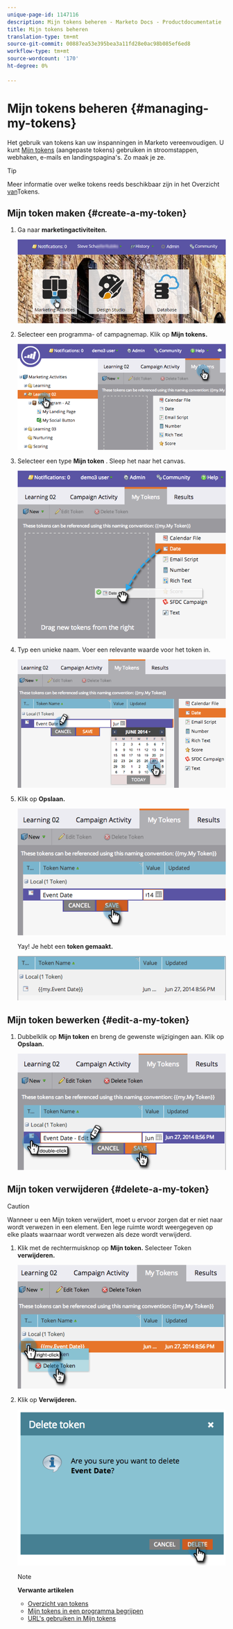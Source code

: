 ```yaml
---
unique-page-id: 1147116
description: Mijn tokens beheren - Marketo Docs - Productdocumentatie
title: Mijn tokens beheren
translation-type: tm+mt
source-git-commit: 00887ea53e395bea3a11fd28e0ac98b085ef6ed8
workflow-type: tm+mt
source-wordcount: '170'
ht-degree: 0%

---
```



# Mijn tokens beheren {#managing-my-tokens}

Het gebruik van tokens kan uw inspanningen in Marketo vereenvoudigen. U kunt [Mijn tokens](understanding-my-tokens-in-a-program.md) (aangepaste tokens) gebruiken in stroomstappen, webhaken, e-mails en landingspagina&#39;s. Zo maak je ze.

>[!TIP]
>
>Meer informatie over welke tokens reeds beschikbaar zijn in het Overzicht [van](../../../../product-docs/demand-generation/landing-pages/personalizing-landing-pages/tokens-overview.md)Tokens.

## Mijn token maken {#create-a-my-token}

1. Ga naar **marketingactiviteiten.**

   ![](assets/login-marketing-activities.png)

1. Selecteer een programma- of campagnemap. Klik op **Mijn tokens.**

   ![](assets/image2014-9-18-12-3a4-3a27.png)

1. Selecteer een type **Mijn token** . Sleep het naar het canvas.

   ![](assets/image2014-9-18-12-3a4-3a39.png)

1. Typ een unieke naam. Voer een relevante waarde voor het token in.

   ![](assets/image2014-9-18-12-3a4-3a53.png)

1. Klik op **Opslaan.**

   ![](assets/image2014-9-18-12-3a5-3a5.png)

   Yay! Je hebt een **token gemaakt.**

   ![](assets/image2014-9-18-12-3a5-3a15.png)

## Mijn token bewerken {#edit-a-my-token}

1. Dubbelklik op **Mijn token** en breng de gewenste wijzigingen aan. Klik op **Opslaan.**

   ![](assets/image2014-9-18-12-3a5-3a45.png)

## Mijn token verwijderen {#delete-a-my-token}

>[!CAUTION]
>
>Wanneer u een Mijn token verwijdert, moet u ervoor zorgen dat er niet naar wordt verwezen in een element. Een lege ruimte wordt weergegeven op elke plaats waarnaar wordt verwezen als deze wordt verwijderd.

1. Klik met de rechtermuisknop op **Mijn token.** Selecteer Token **verwijderen.**

   ![](assets/image2014-9-18-12-3a7-3a24.png)

1. Klik op **Verwijderen.**

   ![](assets/image2014-9-18-12-3a7-3a31.png)

   >[!NOTE]
   >
   >**Verwante artikelen**
   >
   >    
   >    
   >    * [Overzicht van tokens](../../../../product-docs/demand-generation/landing-pages/personalizing-landing-pages/tokens-overview.md)
   >    * [Mijn tokens in een programma begrijpen](understanding-my-tokens-in-a-program.md)
   >    * [URL&#39;s gebruiken in Mijn tokens](../../../../product-docs/email-marketing/general/using-tokens/using-urls-in-my-tokens.md)


